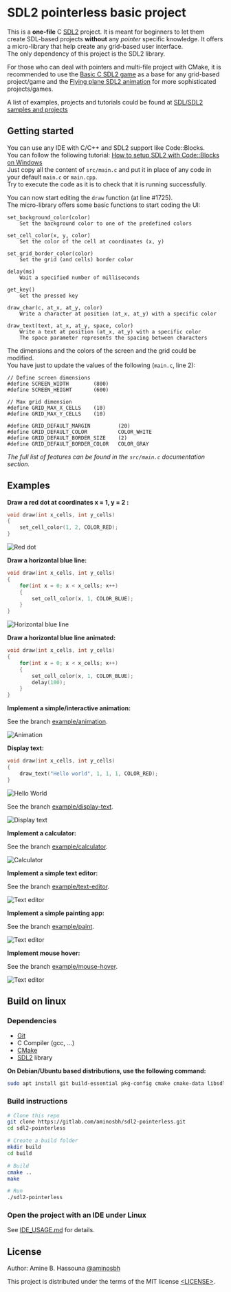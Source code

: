 # SDL2 pointerless basic project

This is a **one-file** C [SDL2][SDL] project. It is meant for beginners to let
them create SDL-based projects **without** any *pointer* specific knowledge.
It offers a micro-library that help create any grid-based user interface.  
The only dependency of this project is the SDL2 library.  

For those who can deal with pointers and multi-file project with CMake, it is
recommended to use the [Basic C SDL2 game](https://github.com/aminosbh/basic-c-sdl-game)
as a base for any grid-based project/game and the
[Flying plane SDL2 animation](https://github.com/aminosbh/flying-plane-sdl-animation)
for more sophisticated projects/games.  

A list of examples, projects and tutorials could be found at
[SDL/SDL2 samples and projects](https://github.com/aminosbh/sdl2-samples-and-projects)

## Getting started

You can use any IDE with C/C++ and SDL2 support like Code::Blocks.  
You can follow the following tutorial: [How to setup SDL2 with Code::Blocks on Windows](https://github.com/aminosbh/sdl2-pointerless/wiki/How-to-setup-SDL2-with-Code::Blocks-on-Windows)  
Just copy all the content of `src/main.c` and put it in place of any code in
your default `main.c` or `main.cpp`.  
Try to execute the code as it is to check that it is running successfully.  

You can now start editing the `draw` function (at line #1725).  
The micro-library offers some basic functions to start coding the UI:  

```
set_background_color(color)
    Set the background color to one of the predefined colors

set_cell_color(x, y, color)
    Set the color of the cell at coordinates (x, y)

set_grid_border_color(color)
    Set the grid (and cells) border color

delay(ms)
    Wait a specified number of milliseconds

get_key()
    Get the pressed key

draw_char(c, at_x, at_y, color)
    Write a character at position (at_x, at_y) with a specific color

draw_text(text, at_x, at_y, space, color)
    Write a text at position (at_x, at_y) with a specific color
    The space parameter represents the spacing between characters
```

The dimensions and the colors of the screen and the grid could be modified.  
You have just to update the values of the following (`main.c`, line 2):  

```
// Define screen dimensions
#define SCREEN_WIDTH        (800)
#define SCREEN_HEIGHT       (600)

// Max grid dimension
#define GRID_MAX_X_CELLS    (10)
#define GRID_MAX_Y_CELLS    (10)

#define GRID_DEFAULT_MARGIN         (20)
#define GRID_DEFAULT_COLOR          COLOR_WHITE
#define GRID_DEFAULT_BORDER_SIZE    (2)
#define GRID_DEFAULT_BORDER_COLOR   COLOR_GRAY
```

*The full list of features can be found in the `src/main.c` documentation section.*

## Examples

**Draw a red dot at coordinates x = 1, y = 2 :**

```c
void draw(int x_cells, int y_cells)
{
    set_cell_color(1, 2, COLOR_RED);
}
```

![Red dot](/images/red-dot.png)


**Draw a horizontal blue line:**

```c
void draw(int x_cells, int y_cells)
{
    for(int x = 0; x < x_cells; x++)
    {
        set_cell_color(x, 1, COLOR_BLUE);
    }
}
```

![Horizontal blue line](/images/blue-line.png)


**Draw a horizontal blue line animated:**

```c
void draw(int x_cells, int y_cells)
{
    for(int x = 0; x < x_cells; x++)
    {
        set_cell_color(x, 1, COLOR_BLUE);
        delay(100);
    }
}
```

**Implement a simple/interactive animation:**

See the branch [example/animation](https://github.com/aminosbh/sdl2-pointerless/blob/example/animation/src/main.c#L1725).

![Animation](/images/animation.png)


**Display text:**

```c
void draw(int x_cells, int y_cells)
{
    draw_text("Hello world", 1, 1, 1, COLOR_RED);
}
```

![Hello World](/images/hello-world.png)


See the branch [example/display-text](https://github.com/aminosbh/sdl2-pointerless/blob/example/display-text/src/main.c#L1725).

![Display text](/images/display-text.png)


**Implement a calculator:**

See the branch [example/calculator](https://github.com/aminosbh/sdl2-pointerless/blob/example/calculator/src/main.c#L1725).

![Calculator](/images/calculator.png)


**Implement a simple text editor:**

See the branch [example/text-editor](https://github.com/aminosbh/sdl2-pointerless/blob/example/text-editor/src/main.c#L1725).

![Text editor](/images/text-editor.png)


**Implement a simple painting app:**

See the branch [example/paint](https://github.com/aminosbh/sdl2-pointerless/blob/example/paint/src/main.c#L1725).

![Text editor](/images/paint.png)

**Implement mouse hover:**

See the branch [example/mouse-hover](https://github.com/aminosbh/sdl2-pointerless/blob/example/mouse-hover/src/main.c#L1725).

![Text editor](/images/mouse-hover.png)


## Build on linux

### Dependencies

- [Git][]
- C Compiler (gcc, ...)
- [CMake][]
- [SDL2][SDL] library

**On Debian/Ubuntu based distributions, use the following command:**

```sh
sudo apt install git build-essential pkg-config cmake cmake-data libsdl2-dev
```

### Build instructions

```sh
# Clone this repo
git clone https://gitlab.com/aminosbh/sdl2-pointerless.git
cd sdl2-pointerless

# Create a build folder
mkdir build
cd build

# Build
cmake ..
make

# Run
./sdl2-pointerless
```

### Open the project with an IDE under Linux

See [IDE_USAGE.md](IDE_USAGE.md) for details.

## License

Author: Amine B. Hassouna [@aminosbh](https://github.com/aminosbh)

This project is distributed under the terms of the MIT license
[&lt;LICENSE&gt;](LICENSE).



[SDL]: https://www.libsdl.org
[CMake]: https://cmake.org
[Git]: https://git-scm.com
[SDL2_image]: https://www.libsdl.org/projects/SDL_image
[SDL2_ttf]: https://www.libsdl.org/projects/SDL_ttf
[SDL2_net]: https://www.libsdl.org/projects/SDL_net
[SDL2_mixer]: https://www.libsdl.org/projects/SDL_mixer
[SDL2_gfx]: http://www.ferzkopp.net/wordpress/2016/01/02/sdl_gfx-sdl2_gfx
